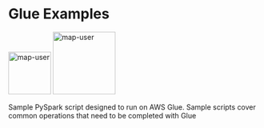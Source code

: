 # Glue Examples

<img width="85" alt="map-user" src="https://img.shields.io/badge/views-1656-green"> <img width="125" alt="map-user" src="https://img.shields.io/badge/unique visits-337-green">

Sample PySpark script designed to run on AWS Glue. Sample scripts cover common operations that need to be completed with Glue
